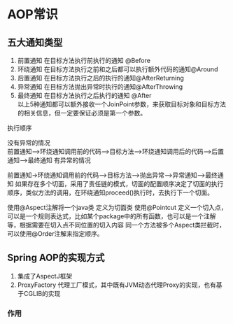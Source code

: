 # AOP常识

## 五大通知类型  
1. 前置通知 在目标方法执行前执行的通知 @Before  
2. 环绕通知 在目标方法执行之前和之后都可以执行额外代码的通知@Around  
3. 后置通知 在目标方法执行之后的执行的通知@AfterReturning  
4. 异常通知 在目标方法抛出异常时执行的通知@AfterThrowing  
5. 最终通知 在目标方法执行之后执行的通知 @After  
以上5种通知都可以额外接收一个JoinPoint参数，来获取目标对象和目标方法的相关信息，但一定要保证必须是第一个参数。  

执行顺序  

没有异常的情况  
前置通知-->环绕通知调用前的代码-->目标方法-->环绕通知调用后的代码-->后置通知-->最终通知
有异常的情况  

前置通知->环绕通知调用前的代码-->目标方法-->抛出异常-->异常通知-->最终通知
如果存在多个切面，采用了责任链的模式，切面的配置顺序决定了切面的执行顺序，类似方法的调用，在环绕通知proceed()执行时，去执行下一个切面。
  

使用@Aspect注解将一个java类 定义为切面类
使用@Pointcut 定义一个切入点，可以是一个规则表达式，比如某个package中的所有函数，也可以是一个注解等，根据需要在切入点不同位置的切入内容
同一个方法被多个Aspect类拦截时，可以使用@Order注解来指定顺序。  

## Spring AOP的实现方式  

1. 集成了AspectJ框架
2. ProxyFactory 代理工厂模式，其中既有JVM动态代理Proxy的实现，也有基于CGLIB的实现

### 作用  
